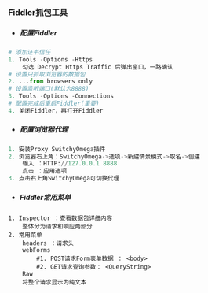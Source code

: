 ### Fiddler抓包工具

+ ##### 配置Fiddler

```python
# 添加证书信任
1. Tools -Options -Https
	勾选 Decrypt Https Traffic 后弹出窗口，一路确认
# 设置只抓取浏览器的数据包
2. ...from browsers only
# 设置监听端口(默认为8888)
3. Tools -Options -Connections
# 配置完成后重启Fiddler(重要)
4. 关闭Fiddler，再打开Fiddler
```

+ ##### 配置浏览器代理

```python
1. 安装Proxy SwitchyOmega插件
2. 浏览器右上角：SwitchyOmega->选项->新建情景模式->取名->创建
	输入 ：HTTP://127.0.0.1 8888
    点击 ：应用选项
3. 点击右上角SwitchyOmega可切换代理    
```

+ ##### Fiddler常用菜单

```
1. Inspector ：查看数据包详细内容
	整体分为请求和响应两部分
2. 常用菜单
	headers ：请求头
	webForms
		#1. POST请求Form表单数据 ： <body>
		#2. GET请求查询参数： <QueryString>
	Raw
    将整个请求显示为纯文本
```


